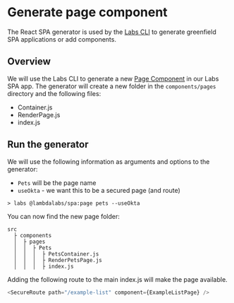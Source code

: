 # Generate page component

The React SPA generator is used by the [Labs CLI](https://docs.labs.lambdaschool.com/guides/labs-cli/labs-cli-basics) to generate greenfield SPA applications or add components.

## Overview

We will use the Labs CLI to generate a new [Page Component](https://www.npmjs.com/package/@lambdalabs/generator-spa#page) in our Labs SPA app. The generator will create a new folder in the `components/pages` directory and the following files:

* Container.js
* RenderPage.js
* index.js

## Run the generator

We will use the following information as arguments and options to the generator:

* `Pets` will be the page name
* `useOkta` - we want this to be a secured page \(and route\)

```text
> labs @lambdalabs/spa:page pets --useOkta
```

You can now find the new page folder:

```text
src
  ├ components
  │  ├ pages
  │  │  ├ Pets
  │  │  │  ├ PetsContainer.js
  │  │  │  ├ RenderPetsPage.js
  │  │  │  ├ index.js
```

Adding the following route to the main index.js will make the page available.

```javascript
<SecureRoute path="/example-list" component={ExampleListPage} />
```

